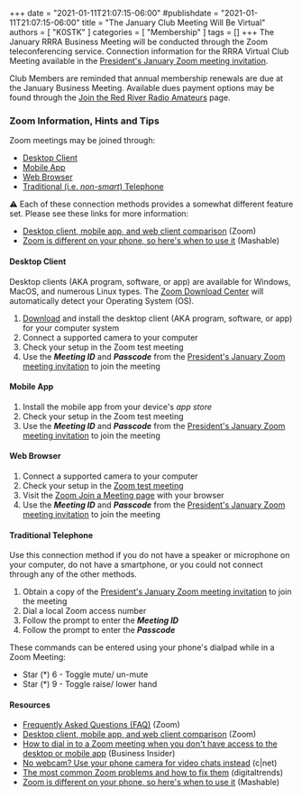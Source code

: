 +++
date = "2021-01-11T21:07:15-06:00"
#publishdate = "2021-01-11T21:07:15-06:00"
title = "The January Club Meeting Will Be Virtual"
authors = [ "K0STK" ]
categories = [ "Membership" ]
tags = []
+++
The January RRRA Business Meeting will be conducted through the  Zoom teleconferencing service.
Connection information for the RRRA Virtual Club Meeting available in the
[President's January Zoom meeting invitation](https://lists.rrra.org/pipermail/announce/2021-January/000539.html).

Club Members are reminded that annual membership renewals are due at the
January Business Meeting. Available dues payment options may be found
through the [Join the Red River Radio Amateurs](/join/) page.

### Zoom Information, Hints and Tips

Zoom meetings may be joined through:

* [Desktop Client](#desktop-client)
* [Mobile App](#mobile-app)
* [Web Browser](#web-browser)
* [Traditional (i.e. *non-smart*) Telephone](#traditional-telephone)

:warning: Each of these connection methods provides a somewhat different
feature set. Please see these links for more information:

* [Desktop client, mobile app, and web client comparison](https://support.zoom.us/hc/en-us/articles/360027397692-Desktop-client-and-mobile-app-comparison) (Zoom)
* [Zoom is different on your phone, so here's when to use it](https://mashable.com/article/zoom-mobile-desktop-video-calls/) (Mashable)

#### Desktop Client

Desktop clients (AKA program, software, or app) are available for Windows, MacOS, and numerous Linux types. The
[Zoom Download Center](https://zoom.us/support/download) will automatically detect your Operating System (OS).

1. [Download](https://zoom.us/support/download) and install the desktop client (AKA program, software, or app) for your computer system
1. Connect a supported camera to your computer
1. Check your setup in the Zoom test meeting
1. Use the ***Meeting ID*** and ***Passcode*** from  the [President's January Zoom meeting invitation](https://lists.rrra.org/pipermail/announce/2021-January/000539.html) to join the meeting

#### Mobile App

1. Install the mobile app from your device's *app store*
1. Check your setup in the Zoom test meeting
1. Use the ***Meeting ID*** and ***Passcode*** from  the [President's January Zoom meeting invitation](https://lists.rrra.org/pipermail/announce/2021-January/000539.html) to join the meeting

#### Web Browser

1. Connect a supported camera to your computer
1. Check your setup in the [Zoom test meeting](https://zoom.us/test)
1. Visit the [Zoom Join a Meeting page](https://zoom.us/join) with your browser
1. Use the ***Meeting ID*** and ***Passcode*** from the [President's January Zoom meeting invitation](https://lists.rrra.org/pipermail/rrra/2020-November/000955.html) to join the meeting

#### Traditional Telephone

Use this connection method if you do not have a speaker or microphone
on your computer, do not have a smartphone, or you could not connect
through any of the other methods.

1. Obtain a copy of the
[President's January Zoom meeting invitation](ihttps://lists.rrra.org/pipermail/announce/2021-January/000539.html) to join the meeting
1. Dial a local Zoom access number
1. Follow the prompt to enter the ***Meeting ID***
1. Follow the prompt to enter the ***Passcode***

These commands can be entered using your phone's dialpad while in a Zoom Meeting:

* Star (*) 6 - Toggle mute/ un-mute
* Star (*) 9 - Toggle raise/ lower hand

#### Resources

* [Frequently Asked Questions \(FAQ\)](https://support.zoom.us/hc/en-us/articles/206175806-Frequently-Asked-Questions) (Zoom)
* [Desktop client, mobile app, and web client comparison](https://support.zoom.us/hc/en-us/articles/360027397692-Desktop-client-and-mobile-app-comparison) (Zoom)
* [How to dial in to a Zoom meeting when you don't have access to the desktop or mobile app](https://www.businessinsider.com/how-to-dial-in-to-zoom-meeting?op=1) (Business Insider)
* [No webcam? Use your phone camera for video chats instead](https://www.cnet.com/how-to/no-webcam-use-your-phone-camera-for-video-chats-instead/) (c|net)
* [The most common Zoom problems and how to fix them](https://www.digitaltrends.com/computing/common-problems-with-zoom-and-how-to-fix-them/) (digitaltrends)
* [Zoom is different on your phone, so here's when to use it](https://mashable.com/article/zoom-mobile-desktop-video-calls/) (Mashable)

